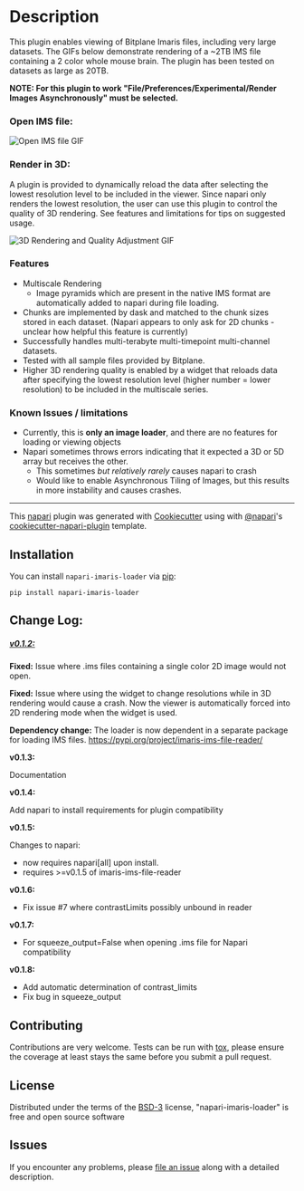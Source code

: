 

# Description

This plugin enables viewing of Bitplane Imaris files, including very large datasets.  The GIFs below demonstrate rendering of a ~2TB IMS file containing a 2 color whole mouse brain.  The plugin has been tested on datasets as large as 20TB.

**NOTE: For this plugin to work "File/Preferences/Experimental/Render Images Asynchronously" must be selected.**

### Open IMS file:

![Open IMS file GIF](https://i.imgur.com/ByHb0wI.gif "Open IMS file")



### Render in 3D:

A plugin is provided to dynamically reload the data after selecting the lowest resolution level to be included in the viewer.  Since napari only renders the lowest resolution, the user can use this plugin to control the quality of 3D rendering.  See features and limitations for tips on suggested usage.

![3D Rendering and Quality Adjustment GIF](https://i.imgur.com/MZNlWtM.gif "3D Rendering and Quality Adjustment")

### Features

* Multiscale Rendering
  * Image pyramids which are present in the native IMS format are automatically added to napari during file loading.
* Chunks are implemented by dask and matched to the chunk sizes stored in each dataset.  (Napari appears to only ask for 2D chunks - unclear how helpful this feature is currently)
* Successfully handles multi-terabyte multi-timepoint multi-channel datasets.
* Tested with all sample files provided by Bitplane.
* Higher 3D rendering quality is enabled by a widget that reloads data after specifying the lowest resolution level (higher number = lower resolution) to be included in the multiscale series.

### Known Issues / limitations

* Currently, this is **only an image loader**, and there are no features for loading or viewing objects
* Napari sometimes throws errors indicating that it expected a 3D or 5D array but receives the other.
  * This sometimes *but relatively rarely* causes napari to crash
  * Would like to enable Asynchronous Tiling of Images, but this results in more instability and causes crashes.


----------------------------------

This [napari] plugin was generated with [Cookiecutter] using with [@napari]'s [cookiecutter-napari-plugin] template.

<!--
Don't miss the full getting started guide to set up your new package:
https://github.com/napari/cookiecutter-napari-plugin#getting-started

and review the napari docs for plugin developers:
https://napari.org/docs/plugins/index.html
-->

## Installation

You can install `napari-imaris-loader` via [pip]:

    pip install napari-imaris-loader

## Change Log:

##### <u>v0.1.2:</u>

**Fixed:** Issue where .ims files containing a single color 2D image would not open.

**Fixed:** Issue where using the widget to change resolutions while in 3D rendering would cause a crash.  Now the viewer is automatically forced into 2D rendering mode when the widget is used.

**Dependency change:** The loader is now dependent in a separate package for loading IMS files.  https://pypi.org/project/imaris-ims-file-reader/

**v0.1.3:**

Documentation

**v0.1.4:**

Add napari to install requirements for plugin compatibility

**v0.1.5:**

Changes to napari:

- now requires napari[all] upon install.
- requires >=v0.1.5 of imaris-ims-file-reader

**v0.1.6:**

- Fix issue #7 where contrastLimits possibly unbound in reader

**v0.1.7:**

- For squeeze_output=False when opening .ims file for Napari compatibility

**v0.1.8:**

- Add automatic determination of contrast_limits
- Fix bug in squeeze_output

## Contributing

Contributions are very welcome. Tests can be run with [tox], please ensure
the coverage at least stays the same before you submit a pull request.

## License

Distributed under the terms of the [BSD-3] license,
"napari-imaris-loader" is free and open source software

## Issues

If you encounter any problems, please [file an issue] along with a detailed description.

[napari]: https://github.com/napari/napari
[Cookiecutter]: https://github.com/audreyr/cookiecutter
[@napari]: https://github.com/napari
[MIT]: http://opensource.org/licenses/MIT
[BSD-3]: http://opensource.org/licenses/BSD-3-Clause
[GNU GPL v3.0]: http://www.gnu.org/licenses/gpl-3.0.txt
[GNU LGPL v3.0]: http://www.gnu.org/licenses/lgpl-3.0.txt
[Apache Software License 2.0]: http://www.apache.org/licenses/LICENSE-2.0
[Mozilla Public License 2.0]: https://www.mozilla.org/media/MPL/2.0/index.txt
[cookiecutter-napari-plugin]: https://github.com/napari/cookiecutter-napari-plugin

[file an issue]: https://github.com/AlanMWatson/napari-imaris-loader/issues

[napari]: https://github.com/napari/napari
[tox]: https://tox.readthedocs.io/en/latest/
[pip]: https://pypi.org/project/pip/
[PyPI]: https://pypi.org/


